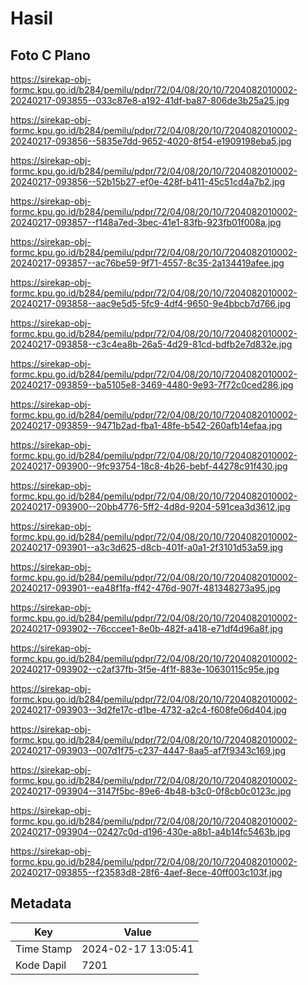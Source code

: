 # Hasil

## Foto C Plano

https://sirekap-obj-formc.kpu.go.id/b284/pemilu/pdpr/72/04/08/20/10/7204082010002-20240217-093855--033c87e8-a192-41df-ba87-806de3b25a25.jpg

https://sirekap-obj-formc.kpu.go.id/b284/pemilu/pdpr/72/04/08/20/10/7204082010002-20240217-093856--5835e7dd-9652-4020-8f54-e1909198eba5.jpg

https://sirekap-obj-formc.kpu.go.id/b284/pemilu/pdpr/72/04/08/20/10/7204082010002-20240217-093856--52b15b27-ef0e-428f-b411-45c51cd4a7b2.jpg

https://sirekap-obj-formc.kpu.go.id/b284/pemilu/pdpr/72/04/08/20/10/7204082010002-20240217-093857--f148a7ed-3bec-41e1-83fb-923fb01f008a.jpg

https://sirekap-obj-formc.kpu.go.id/b284/pemilu/pdpr/72/04/08/20/10/7204082010002-20240217-093857--ac76be59-9f71-4557-8c35-2a134419afee.jpg

https://sirekap-obj-formc.kpu.go.id/b284/pemilu/pdpr/72/04/08/20/10/7204082010002-20240217-093858--aac9e5d5-5fc9-4df4-9650-9e4bbcb7d766.jpg

https://sirekap-obj-formc.kpu.go.id/b284/pemilu/pdpr/72/04/08/20/10/7204082010002-20240217-093858--c3c4ea8b-26a5-4d29-81cd-bdfb2e7d832e.jpg

https://sirekap-obj-formc.kpu.go.id/b284/pemilu/pdpr/72/04/08/20/10/7204082010002-20240217-093859--ba5105e8-3469-4480-9e93-7f72c0ced286.jpg

https://sirekap-obj-formc.kpu.go.id/b284/pemilu/pdpr/72/04/08/20/10/7204082010002-20240217-093859--9471b2ad-fba1-48fe-b542-260afb14efaa.jpg

https://sirekap-obj-formc.kpu.go.id/b284/pemilu/pdpr/72/04/08/20/10/7204082010002-20240217-093900--9fc93754-18c8-4b26-bebf-44278c91f430.jpg

https://sirekap-obj-formc.kpu.go.id/b284/pemilu/pdpr/72/04/08/20/10/7204082010002-20240217-093900--20bb4776-5ff2-4d8d-9204-591cea3d3612.jpg

https://sirekap-obj-formc.kpu.go.id/b284/pemilu/pdpr/72/04/08/20/10/7204082010002-20240217-093901--a3c3d625-d8cb-401f-a0a1-2f3101d53a59.jpg

https://sirekap-obj-formc.kpu.go.id/b284/pemilu/pdpr/72/04/08/20/10/7204082010002-20240217-093901--ea48f1fa-ff42-476d-907f-481348273a95.jpg

https://sirekap-obj-formc.kpu.go.id/b284/pemilu/pdpr/72/04/08/20/10/7204082010002-20240217-093902--76cccee1-8e0b-482f-a418-e71df4d96a8f.jpg

https://sirekap-obj-formc.kpu.go.id/b284/pemilu/pdpr/72/04/08/20/10/7204082010002-20240217-093902--c2af37fb-3f5e-4f1f-883e-10630115c95e.jpg

https://sirekap-obj-formc.kpu.go.id/b284/pemilu/pdpr/72/04/08/20/10/7204082010002-20240217-093903--3d2fe17c-d1be-4732-a2c4-f608fe06d404.jpg

https://sirekap-obj-formc.kpu.go.id/b284/pemilu/pdpr/72/04/08/20/10/7204082010002-20240217-093903--007d1f75-c237-4447-8aa5-af7f9343c169.jpg

https://sirekap-obj-formc.kpu.go.id/b284/pemilu/pdpr/72/04/08/20/10/7204082010002-20240217-093904--3147f5bc-89e6-4b48-b3c0-0f8cb0c0123c.jpg

https://sirekap-obj-formc.kpu.go.id/b284/pemilu/pdpr/72/04/08/20/10/7204082010002-20240217-093904--02427c0d-d196-430e-a8b1-a4b14fc5463b.jpg

https://sirekap-obj-formc.kpu.go.id/b284/pemilu/pdpr/72/04/08/20/10/7204082010002-20240217-093855--f23583d8-28f6-4aef-8ece-40ff003c103f.jpg


## Metadata

| Key        | Value               |
| ---------- | ------------------- |
| Time Stamp | 2024-02-17 13:05:41 |
| Kode Dapil | 7201                |



